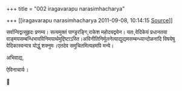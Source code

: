 +++
title = "002 iragavarapu narasimhacharya"

+++
[[iragavarapu narasimhacharya	2011-09-08, 10:14:15 [Source](https://groups.google.com/g/bvparishat/c/eqbWKiWHICI)]]



सर्वान्विद्वत्सुहृदः प्रणम्य। सत्यमुक्तं पाण्ड्ररङ्गि,राकेश महोदयद्वयेन। यतः,वेदिकेयं प्रधानतया वाङ्मयसम्बन्धिभावविनिमयार्थमुद्दिष्टाऽस्ति।अविनीतिनिर्मूलनेत्याद्युद्यमसम्बन्ध्यान्दोळनादि विषयेषु वेदिकास्वन्यत्र योद्धुं शक्नुमः।एतदेव समुचितमित्यहमपि मन्ये।

अभिवाद्य,

ऐविनाचार्यः।  
  



